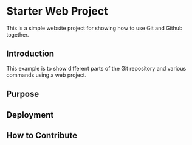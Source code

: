 # Starter Web Project

This is a simple website project for showing how to use Git and Github together.

## Introduction

This example is to show different parts of the Git repository and various commands using a web project.

## Purpose

## Deployment

## How to Contribute